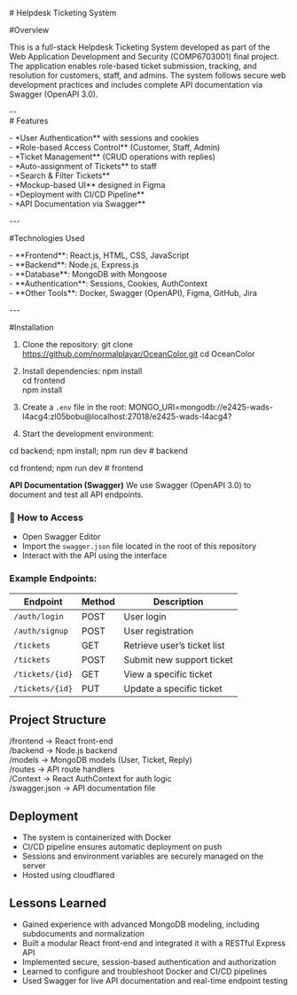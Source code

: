 \# Helpdesk Ticketing System

\#Overview

This is a full-stack Helpdesk Ticketing System developed as part of the Web Application Development and Security (COMP6703001) final project. The application enables role-based ticket submission, tracking, and resolution for customers, staff, and admins. The system follows secure web development practices and includes complete API documentation via Swagger (OpenAPI 3.0).

\--  
\# Features

\- \*User Authentication\*\* with sessions and cookies  
\- \*Role-based Access Control\*\* (Customer, Staff, Admin)  
\- \*Ticket Management\*\* (CRUD operations with replies)  
\-  \*Auto-assignment of Tickets\*\* to staff  
\- \*Search & Filter Tickets\*\*  
\- \*Mockup-based UI\*\* designed in Figma  
\-  \*Deployment with CI/CD Pipeline\*\*  
\- \*API Documentation via Swagger\*\*

\---

\#Technologies Used

\- \*\*Frontend\*\*: React.js, HTML, CSS, JavaScript  
\- \*\*Backend\*\*: Node.js, Express.js  
\- \*\*Database\*\*: MongoDB with Mongoose  
\- \*\*Authentication\*\*: Sessions, Cookies, AuthContext  
\- \*\*Other Tools\*\*: Docker, Swagger (OpenAPI), Figma, GitHub, Jira

\---

\#Installation

1. Clone the repository:
git clone https://github.com/normalplayar/OceanColor.git
cd OceanColor

2. Install dependencies:
npm install  
cd frontend  
npm install

3. Create a `.env` file in the root:
MONGO\_URI=mongodb://e2425-wads-l4acg4:zl05bobu@localhost:27018/e2425-wads-l4acg4?  


4. Start the development environment:

cd backend; npm install; npm run dev   \# backend

cd frontend; npm run dev   \# frontend

**API Documentation (Swagger)**
We use Swagger (OpenAPI 3.0) to document and test all API endpoints.
### 🔗 How to Access
* Open Swagger Editor  
* Import the `swagger.json` file located in the root of this repository  
* Interact with the API using the interface

### **Example Endpoints:**

| Endpoint | Method | Description |
| ----- | ----- | ----- |
| `/auth/login` | POST | User login |
| `/auth/signup` | POST | User registration |
| `/tickets` | GET | Retrieve user’s ticket list |
| `/tickets` | POST | Submit new support ticket |
| `/tickets/{id}` | GET | View a specific ticket |
| `/tickets/{id}` | PUT | Update a specific ticket |

## **Project Structure**

/frontend          → React front-end  
/backend          → Node.js backend  
/models          → MongoDB models (User, Ticket, Reply)  
/routes          → API route handlers  
/Context         → React AuthContext for auth logic  
/swagger.json    → API documentation file

## **Deployment**

* The system is containerized with Docker  
* CI/CD pipeline ensures automatic deployment on push  
* Sessions and environment variables are securely managed on the server  
* Hosted using cloudflared

## **Lessons Learned**

* Gained experience with advanced MongoDB modeling, including subdocuments and normalization  
* Built a modular React front-end and integrated it with a RESTful Express API  
* Implemented secure, session-based authentication and authorization  
* Learned to configure and troubleshoot Docker and CI/CD pipelines  
* Used Swagger for live API documentation and real-time endpoint testing  

